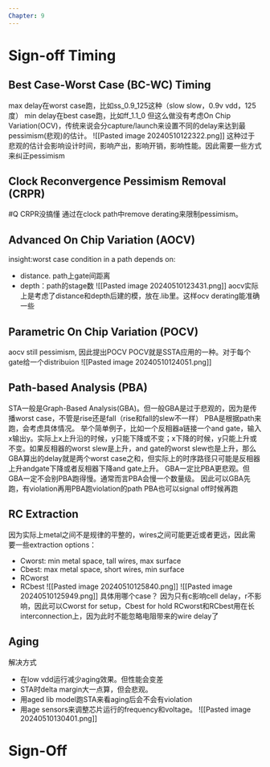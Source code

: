 ```yaml
---
Chapter: 9
---
```

# Sign-off Timing
## Best Case-Worst Case (BC-WC) Timing 
max delay在worst case跑，比如ss_0.9_125这种（slow slow，0.9v vdd，125度）
min delay在best case跑，比如ff_1.1_0
但这么做没有考虑On Chip Variation(OCV)，传统来说会分capture/launch来设置不同的delay来达到最pessimism(悲观)的估计。
![[Pasted image 20240510122322.png]]
这种过于悲观的估计会影响设计时间，影响产出，影响开销，影响性能。因此需要一些方式来纠正pessimism
## Clock Reconvergence Pessimism Removal (CRPR)
#Q CRPR没搞懂
通过在clock path中remove derating来限制pessimism。


## Advanced On Chip Variation (AOCV)
insight:worst case condition in a path depends on:
- distance. path上gate间距离
- depth：path的stage数
![[Pasted image 20240510123431.png]]
aocv实际上是考虑了distance和depth后建的模，放在.lib里。这样ocv derating能准确一些

## Parametric On Chip Variation (POCV)
aocv still pessimism, 因此提出POCV
POCV就是SSTA应用的一种。对于每个gate给一个distribuion
![[Pasted image 20240510124051.png]]

## Path-based Analysis (PBA)
STA一般是Graph-Based Analysis(GBA)。但一般GBA是过于悲观的，因为是传播worst case，不管是rise还是fall（rise和fall的slew不一样）
PBA是根据path来跑，会考虑具体情况。
举个简单例子，比如一个反相器a链接一个and gate，输入x输出y。实际上x上升沿的时候，y只能下降或不变；x下降的时候，y只能上升或不变。如果反相器的worst slew是上升，and gate的worst slew也是上升，那么GBA算出的delay就是两个worst case之和，但实际上的时序路径只可能是反相器上升andgate下降或者反相器下降and gate上升。
GBA一定比PBA更悲观。但GBA一定不会别PBA跑得慢。通常而言PBA会慢一个数量级。
因此可以GBA先跑，有violation再用PBA跑violation的path
PBA也可以signal off时候再跑

## RC Extraction
因为实际上metal之间不是规律的平整的，wires之间可能更近或者更远，因此需要一些extraction options：
- Cworst: min metal space, tall wires, max surface
- Cbest: max metal space, short wires, min surface
- RCworst
- RCbest
![[Pasted image 20240510125840.png]]
![[Pasted image 20240510125949.png]]
具体用哪个case？
因为只有c影响cell delay，r不影响，因此可以Cworst for setup，Cbest for hold
RCworst和RCbest用在长interconnection上，因为此时不能忽略电阻带来的wire delay了

## Aging
解决方式
- 在low vdd运行减少aging效果。但性能会变差
- STA时delta margin大一点算，但会悲观。
- 用aged lib model跑STA来看aging后会不会有violation
- 用age sensors来调整芯片运行的frequency和voltage。
![[Pasted image 20240510130401.png]]
# Sign-Off
